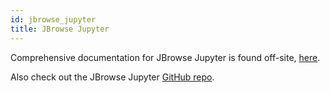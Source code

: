 ```yaml
---
id: jbrowse_jupyter
title: JBrowse Jupyter
---
```


Comprehensive documentation for JBrowse Jupyter is found off-site,
[here](https://gmod.github.io/jbrowse-jupyter/docs/html/index.html).

Also check out the JBrowse Jupyter
[GitHub repo](https://github.com/GMOD/jbrowse-jupyter).

